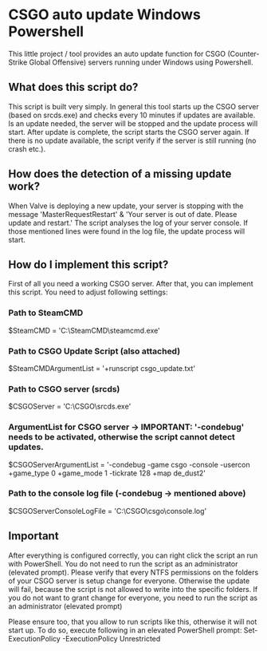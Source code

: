 # CSGO auto update Windows Powershell
This little project / tool provides an auto update function for CSGO (Counter-Strike Global Offensive) servers running under Windows using Powershell.


## What does this script do?

This script is built very simply. In general this tool starts up the CSGO server (based on srcds.exe) and checks every 10 minutes if updates are available. Is an update needed, the server will be stopped and the update process will start. After update is complete, the script starts the CSGO server again. If there is no update available, the script verify if the server is still running (no crash etc.).


## How does the detection of a missing update work?

When Valve is deploying a new update, your server is stopping with the message 'MasterRequestRestart' &  'Your server is out of date.  Please update and restart.' The script analyses the log of your server console. If those mentioned lines were found in the log file, the update process will start.


## How do I implement this script?

First of all you need a working CSGO server. After that, you can implement this script. You need to adjust following settings:

### Path to SteamCMD
$SteamCMD = 'C:\SteamCMD\steamcmd.exe'

### Path to CSGO Update Script (also attached)
$SteamCMDArgumentList = '+runscript csgo_update.txt'

### Path to CSGO server (srcds)
$CSGOServer = 'C:\CSGO\srcds.exe'

### ArgumentList for CSGO server -> IMPORTANT: '-condebug' needs to be activated, otherwise the script cannot detect updates.
$CSGOServerArgumentList = '-condebug -game csgo -console -usercon +game_type 0 +game_mode 1 -tickrate 128 +map de_dust2'

### Path to the console log file (-condebug -> mentioned above)
$CSGOServerConsoleLogFile = 'C:\CSGO\csgo\console.log'


## Important

After everything is configured correctly, you can right click the script an run with PowerShell.
You do not need to run the script as an administrator (elevated prompt). Please verify that every NTFS permissions on the folders of your CSGO server is setup change for everyone. Otherwise the update will fail, because the script is not allowed to write into the specific folders. If you do not want to grant change for everyone, you need to run the script as an administrator (elevated prompt)

Please ensure too, that you allow to run scripts like this, otherwise it will not start up.
To do so, execute following in an elevated PowerShell prompt: Set-ExecutionPolicy -ExecutionPolicy Unrestricted
